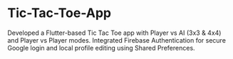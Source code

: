 # Tic-Tac-Toe-App
Developed a Flutter-based Tic Tac Toe app with Player vs AI (3x3 &amp; 4x4) and Player vs Player modes. Integrated Firebase Authentication for secure Google login and local profile editing using Shared Preferences.
